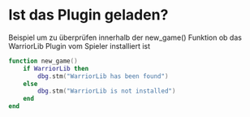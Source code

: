 # Ist das Plugin geladen?

Beispiel um zu überprüfen innerhalb der new\_game() Funktion ob das WarriorLib Plugin vom Spieler installiert ist

```lua
function new_game()
	if WarriorLib then
		dbg.stm("WarriorLib has been found")
	else
		dbg.stm("WarriorLib is not installed")
	end
end
```
